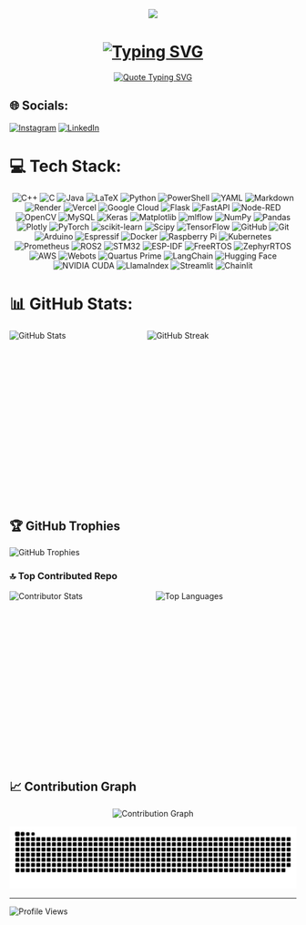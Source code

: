 <p align="center">
  <img src="https://capsule-render.vercel.app/api?type=waving&color=gradient&text=Hello!&height=100&section=header"/>
</p>

<!-- Typing SVG -->
<h1 align="center"> 
  <a href="https://git.io/typing-svg">
    <img src="https://readme-typing-svg.demolab.com?font=Fira+Code&weight=600&size=25&duration=4000&pause=1000&color=6FA4FC&center=true&vCenter=true&random=false&width=600&lines=Hi+there!+%F0%9F%91%8B;I'm+Jjateen!;I+specialize+in+Embedded+Systems+and+IoT;Robotics;VLSI+Engineering;AI+%2F+ML" alt="Typing SVG" />
  </a>
</h1>

<!-- Quote Typing SVG -->
<p align="center">
  <a href="https://git.io/typing-svg">
    <img src="https://readme-typing-svg.demolab.com?font=Fira+Code&weight=500&size=20&duration=4000&pause=10000&color=98C379&center=true&vCenter=true&width=600&lines=A+quiet+hand+in+the+art+of+making" alt="Quote Typing SVG" />
  </a>
</p>

## 🌐 Socials:
[![Instagram](https://img.shields.io/badge/Instagram-%23E4405F.svg?logo=Instagram&logoColor=white)](https://instagram.com/jjateen)  [![LinkedIn](https://img.shields.io/badge/LinkedIn-%230077B5.svg?logo=linkedin&logoColor=white)](https://linkedin.com/in/jjateen)

# 💻 Tech Stack:
<div align="center">
  
![C++](https://img.shields.io/badge/c++-%2300599C.svg?style=plastic&logo=c%2B%2B&logoColor=white) 
![C](https://img.shields.io/badge/c-%2300599C.svg?style=plastic&logo=c&logoColor=white) 
![Java](https://img.shields.io/badge/java-%23ED8B00.svg?style=plastic&logo=openjdk&logoColor=white) 
![LaTeX](https://img.shields.io/badge/latex-%23008080.svg?style=plastic&logo=latex&logoColor=white) 
![Python](https://img.shields.io/badge/python-3670A0?style=plastic&logo=python&logoColor=ffdd54) 
![PowerShell](https://img.shields.io/badge/PowerShell-%235391FE.svg?style=plastic&logo=powershell&logoColor=white) 
![YAML](https://img.shields.io/badge/yaml-%23ffffff.svg?style=plastic&logo=yaml&logoColor=151515) 
![Markdown](https://img.shields.io/badge/markdown-%23000000.svg?style=plastic&logo=markdown&logoColor=white) 
![Render](https://img.shields.io/badge/Render-%46E3B7.svg?style=plastic&logo=render&logoColor=white) 
![Vercel](https://img.shields.io/badge/vercel-%23000000.svg?style=plastic&logo=vercel&logoColor=white) 
![Google Cloud](https://img.shields.io/badge/GoogleCloud-%234285F4.svg?style=plastic&logo=google-cloud&logoColor=white) 
![Flask](https://img.shields.io/badge/flask-%23000.svg?style=plastic&logo=flask&logoColor=white) 
![FastAPI](https://img.shields.io/badge/FastAPI-005571?style=plastic&logo=fastapi) 
![Node-RED](https://img.shields.io/badge/Node--RED-%238F0000.svg?style=plastic&logo=node-red&logoColor=white) 
![OpenCV](https://img.shields.io/badge/opencv-%23white.svg?style=plastic&logo=opencv&logoColor=white) 
![MySQL](https://img.shields.io/badge/mysql-4479A1.svg?style=plastic&logo=mysql&logoColor=white) 
![Keras](https://img.shields.io/badge/Keras-%23D00000.svg?style=plastic&logo=Keras&logoColor=white) 
![Matplotlib](https://img.shields.io/badge/Matplotlib-%23ffffff.svg?style=plastic&logo=Matplotlib&logoColor=black) 
![mlflow](https://img.shields.io/badge/mlflow-%23d9ead3.svg?style=plastic&logo=numpy&logoColor=blue) 
![NumPy](https://img.shields.io/badge/numpy-%23013243.svg?style=plastic&logo=numpy&logoColor=white) 
![Pandas](https://img.shields.io/badge/pandas-%23150458.svg?style=plastic&logo=pandas&logoColor=white) 
![Plotly](https://img.shields.io/badge/Plotly-%233F4F75.svg?style=plastic&logo=plotly&logoColor=white) 
![PyTorch](https://img.shields.io/badge/PyTorch-%23EE4C2C.svg?style=plastic&logo=PyTorch&logoColor=white) 
![scikit-learn](https://img.shields.io/badge/scikit--learn-%23F7931E.svg?style=plastic&logo=scikit-learn&logoColor=white) 
![Scipy](https://img.shields.io/badge/SciPy-%230C55A5.svg?style=plastic&logo=scipy&logoColor=%white) 
![TensorFlow](https://img.shields.io/badge/TensorFlow-%23FF6F00.svg?style=plastic&logo=TensorFlow&logoColor=white) 
![GitHub](https://img.shields.io/badge/github-%23121011.svg?style=plastic&logo=github&logoColor=white) 
![Git](https://img.shields.io/badge/git-%23F05033.svg?style=plastic&logo=git&logoColor=white) 
![Arduino](https://img.shields.io/badge/-Arduino-00979D?style=plastic&logo=Arduino&logoColor=white) 
![Espressif](https://img.shields.io/badge/espressif-E7352C.svg?style=plastic&logo=espressif&logoColor=white) 
![Docker](https://img.shields.io/badge/docker-%230db7ed.svg?style=plastic&logo=docker&logoColor=white) 
![Raspberry Pi](https://img.shields.io/badge/-RaspberryPi-C51A4A?style=plastic&logo=Raspberry-Pi) 
![Kubernetes](https://img.shields.io/badge/kubernetes-%23326ce5.svg?style=plastic&logo=kubernetes&logoColor=white) 
![Prometheus](https://img.shields.io/badge/Prometheus-E6522C?style=plastic&logo=Prometheus&logoColor=white) 
![ROS2](https://img.shields.io/badge/ROS2-%231D76DB.svg?style=plastic&logo=ros&logoColor=white) 
![STM32](https://img.shields.io/badge/STM32-%230081CB.svg?style=plastic&logo=stmicroelectronics&logoColor=white) 
![ESP-IDF](https://img.shields.io/badge/ESP--IDF-%23E7352C.svg?style=plastic&logo=espressif&logoColor=white) 
![FreeRTOS](https://img.shields.io/badge/FreeRTOS-%230076BC.svg?style=plastic&logo=freertos&logoColor=white) 
![ZephyrRTOS](https://img.shields.io/badge/ZephyrRTOS-%230083FF.svg?style=plastic&logo=zephyrproject&logoColor=white) 
![AWS](https://img.shields.io/badge/AWS-%23FF9900.svg?style=plastic&logo=amazon-aws&logoColor=white) 
![Webots](https://img.shields.io/badge/Webots-%2300A9E0.svg?style=plastic&logo=webots&logoColor=white) 
![Quartus Prime](https://img.shields.io/badge/Quartus%20Prime-%2300A9E0.svg?style=plastic&logo=intel&logoColor=white) 
![LangChain](https://img.shields.io/badge/LangChain-%231F2D3B.svg?style=plastic&logo=python&logoColor=white) 
![Hugging Face](https://img.shields.io/badge/Hugging%20Face-%23FF7A8A.svg?style=plastic&logo=huggingface&logoColor=white) 
![NVIDIA CUDA](https://img.shields.io/badge/NVIDIA%20CUDA-%2305A8F3.svg?style=plastic&logo=nvidia&logoColor=white) 
![LlamaIndex](https://img.shields.io/badge/LlamaIndex-%2300B0D4.svg?style=plastic&logo=python&logoColor=white) 
![Streamlit](https://img.shields.io/badge/Streamlit-%23FF4B00.svg?style=plastic&logo=streamlit&logoColor=white) 
![Chainlit](https://img.shields.io/badge/Chainlit-%234F5B5E.svg?style=plastic&logo=python&logoColor=white) 
  
</div>

# 📊 GitHub Stats:
<div style="display: flex; justify-content: space-between; align-items: center;">
  <img src="https://github-readme-stats.vercel.app/api?username=Jjateen&theme=tokyonight&hide_border=false&include_all_commits=false&count_private=false" 
       alt="GitHub Stats" 
       style="height: 300px; width: 47%; object-fit: cover;" />
  <img src="https://github-readme-streak-stats.herokuapp.com/?user=Jjateen&theme=tokyonight&hide_border=false" 
       alt="GitHub Streak" 
       style="height: 300px; width: 52%; object-fit: cover;" />
</div>

## 🏆 GitHub Trophies
<img src="https://github-profile-trophy.vercel.app/?username=Jjateen&theme=tokyonight&no-frame=false&no-bg=false&margin-w=4&column=9" alt="GitHub Trophies" />

### 🔝 Top Contributed Repo
<div style="display: flex; justify-content: space-between; align-items: center;">
  <img src="https://github-contributor-stats.vercel.app/api?username=Jjateen&limit=5&theme=tokyonight&combine_all_yearly_contributions=true" 
       alt="Contributor Stats" 
       style="height: 300px; width: 49%;" />
  <img src="https://github-readme-stats.vercel.app/api/top-langs/?username=Jjateen&theme=tokyonight&hide_border=false&include_all_commits=false&count_private=false&layout=compact" 
       alt="Top Languages" 
       style="height: 300px; width: 49%;" />
</div>

<!-- Contribution Graph -->
<h2>📈 Contribution Graph</h2>
<p align="center">
  <img src="https://github-readme-activity-graph.vercel.app/graph?username=Jjateen&theme=react-dark&hide_border=true&custom_title=Contribution%20Graph" alt="Contribution Graph" />
</p>


<!-- Snake Animation -->
<div style="text-align: center;">
  <picture>
    <source media="(prefers-color-scheme: dark)" srcset="https://github.com/Jjateen/Jjateen/blob/output/github-contribution-grid-snake-dark.svg" />
    <source media="(prefers-color-scheme: light)" srcset="https://github.com/Jjateen/Jjateen/blob/output/github-contribution-grid-snake.svg" />
    <img alt="github-snake" src="https://github.com/Jjateen/Jjateen/blob/output/github-contribution-grid-snake.svg"/>
  </picture>
</div>

---
<img src="https://visitcount.itsvg.in/api?id=Jjateen&icon=0&color=0" alt="Profile Views" />
